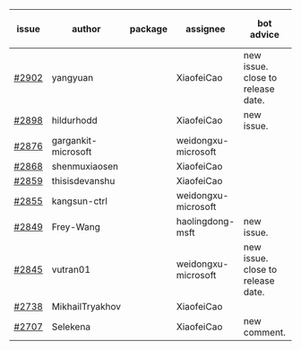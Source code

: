 | issue | author | package | assignee | bot advice | created date of issue | target release date | date from target |
| ------ | ------ | ------ | ------ | ------ | ------ | ------ | :-----: |
| [#2902](https://github.com/Azure/sdk-release-request/issues/2902) | yangyuan |  | XiaofeiCao | new issue. close to release date.  | 06-07 | 06-09 | -1 |
| [#2898](https://github.com/Azure/sdk-release-request/issues/2898) | hildurhodd |  | XiaofeiCao | new issue. | 06-07 | 06-21 |  |
| [#2876](https://github.com/Azure/sdk-release-request/issues/2876) | gargankit-microsoft |  | weidongxu-microsoft |  | 06-03 | 06-30 |  |
| [#2868](https://github.com/Azure/sdk-release-request/issues/2868) | shenmuxiaosen |  | XiaofeiCao |  | 06-01 | 06-03 |  |
| [#2859](https://github.com/Azure/sdk-release-request/issues/2859) | thisisdevanshu |  | XiaofeiCao |  | 05-31 | 06-14 |  |
| [#2855](https://github.com/Azure/sdk-release-request/issues/2855) | kangsun-ctrl |  | weidongxu-microsoft |  | 05-31 | 06-02 |  |
| [#2849](https://github.com/Azure/sdk-release-request/issues/2849) | Frey-Wang |  | haolingdong-msft | new issue. | 05-27 | 06-06 |  |
| [#2845](https://github.com/Azure/sdk-release-request/issues/2845) | vutran01 |  | weidongxu-microsoft | new issue. close to release date.  | 05-26 | 06-09 | -1 |
| [#2738](https://github.com/Azure/sdk-release-request/issues/2738) | MikhailTryakhov |  | XiaofeiCao |  | 04-25 | 05-02 |  |
| [#2707](https://github.com/Azure/sdk-release-request/issues/2707) | Selekena |  | XiaofeiCao | new comment. | 04-15 | 05-02 |  |
